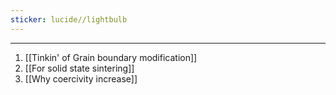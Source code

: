 ```yaml
---
sticker: lucide//lightbulb
---
```


---
1. [[Tinkin' of Grain boundary modification]]
2. [[For solid state sintering]]
3. [[Why coercivity increase]]
